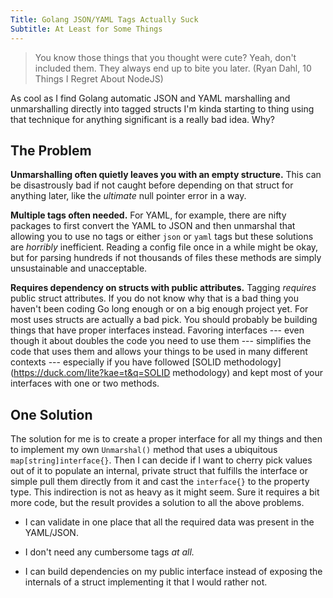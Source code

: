 ```yaml
---
Title: Golang JSON/YAML Tags Actually Suck
Subtitle: At Least for Some Things
---
```


> You know those things that you thought were cute? Yeah, don't included
them. They always end up to bite you later. (Ryan Dahl, 10 Things I
Regret About NodeJS)

As cool as I find Golang automatic JSON and YAML marshalling and
unmarshalling directly into tagged structs I'm kinda starting to thing
using that technique for anything significant is a really bad idea. Why?

## The Problem

**Unmarshalling often quietly leaves you with an empty structure.**
This can be disastrously bad if not caught before depending on that
struct for anything later, like the *ultimate* null pointer error in a
way.

**Multiple tags often needed.** For YAML, for example, there are nifty
packages to first convert the YAML to JSON and then unmarshal that
allowing you to use no tags or either `json` or `yaml` tags but these
solutions are *horribly* inefficient. Reading a config file once in a
while might be okay, but for parsing hundreds if not thousands of files
these methods are simply unsustainable and unacceptable.

**Requires dependency on structs with public attributes.** Tagging
*requires* public struct attributes. If you do not know why that is a
bad thing you haven't been coding Go long enough or on a big enough
project yet. For most uses structs are actually a bad pick. You should
probably be building things that have proper interfaces instead.
Favoring interfaces --- even though it about doubles the code you need to
use them --- simplifies the code that uses them and allows your things
to be used in many different contexts --- especially if you have
followed [SOLID methodology](https://duck.com/lite?kae=t&q=SOLID methodology) and kept most of your interfaces with one
or two methods.

## One Solution

The solution for me is to create a proper interface for all my things
and then to implement my own `Unmarshal()` method that uses a ubiquitous
`map[string]interface{}`. Then I can decide if I want to cherry pick
values out of it to populate an internal, private struct that fulfills
the interface or simple pull them directly from it and cast the
`interface{}` to the property type. This indirection is
not as heavy as it might seem. Sure it requires a bit more code, but the
result provides a solution to all the above problems.

* I can validate in one place that all the required data was present in
  the YAML/JSON.

* I don't need any cumbersome tags *at all.*

* I can build dependencies on my public interface instead of exposing
  the internals of a struct implementing it that I would rather not.

